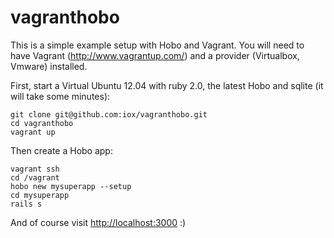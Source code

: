 vagranthobo
===========

This is a simple example setup with Hobo and Vagrant. You will need to have Vagrant (http://www.vagrantup.com/) and a provider (Virtualbox, Vmware) installed.

First, start a Virtual Ubuntu 12.04 with ruby 2.0, the latest Hobo and sqlite (it will take some minutes):

    git clone git@github.com:iox/vagranthobo.git
    cd vagranthobo
    vagrant up

Then create a Hobo app:

    vagrant ssh
    cd /vagrant
    hobo new mysuperapp --setup
    cd mysuperapp
    rails s

And of course visit [http://localhost:3000](http://localhost:3000) :)

